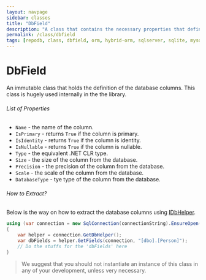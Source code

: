 ```yaml
---
layout: navpage
sidebar: classes
title: "DbField"
description: "A class that contains the necessary properties that defines a database field."
permalink: /class/dbfield
tags: [repodb, class, dbfield, orm, hybrid-orm, sqlserver, sqlite, mysql, postgresql]
---
```


# DbField

An immutable class that holds the definition of the database columns. This class is hugely used internally in the the library.


###### List of Properties

- `Name` - the name of the column.
- `IsPrimary` - returns `True` if the column is primary.
- `IsIdentity` - returns `True` if the column is identity.
- `IsNullable` - returns `True` if the column is nullable.
- `Type` - the equivalent .NET CLR type.
- `Size` - the size of the column from the database.
- `Precision` - the precision of the column from the database.
- `Scale` - the scale of the column from the database.
- `DatabaseType` - tye type of the column from the database.

###### How to Extract?

Below is the way on how to extract the database columns using [IDbHelper](/interface/idbhelper).

```csharp
using (var connection = new SqlConnection(connectionString).EnsureOpen())
{
    var helper = connection.GetDbHelper();
    var dbFields = helper.GetFields(connection, "[dbo].[Person]");
    // Do the stuffs for the 'dbFields' here
}
```

> We suggest that you should not instantiate an instance of this class in any of your development, unless very necessary.